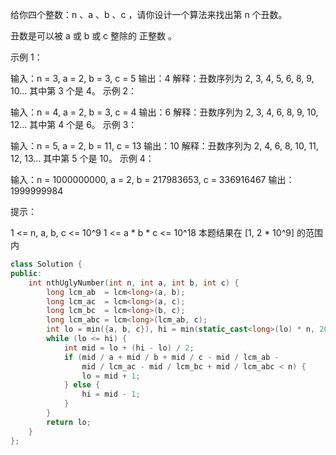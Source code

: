 给你四个整数：n 、a 、b 、c ，请你设计一个算法来找出第 n 个丑数。

丑数是可以被 a 或 b 或 c 整除的 正整数 。

 

示例 1：

输入：n = 3, a = 2, b = 3, c = 5
输出：4
解释：丑数序列为 2, 3, 4, 5, 6, 8, 9, 10... 其中第 3 个是 4。
示例 2：

输入：n = 4, a = 2, b = 3, c = 4
输出：6
解释：丑数序列为 2, 3, 4, 6, 8, 9, 10, 12... 其中第 4 个是 6。
示例 3：

输入：n = 5, a = 2, b = 11, c = 13
输出：10
解释：丑数序列为 2, 4, 6, 8, 10, 11, 12, 13... 其中第 5 个是 10。
示例 4：

输入：n = 1000000000, a = 2, b = 217983653, c = 336916467
输出：1999999984


提示：

1 <= n, a, b, c <= 10^9
1 <= a * b * c <= 10^18
本题结果在 [1, 2 * 10^9] 的范围内

```c++
class Solution {
public:
    int nthUglyNumber(int n, int a, int b, int c) {
        long lcm_ab  = lcm<long>(a, b);
        long lcm_ac  = lcm<long>(a, c);
        long lcm_bc  = lcm<long>(b, c);
        long lcm_abc = lcm<long>(lcm_ab, c);
        int lo = min({a, b, c}), hi = min(static_cast<long>(lo) * n, 2000000000l);
        while (lo <= hi) {
            int mid = lo + (hi - lo) / 2;
            if (mid / a + mid / b + mid / c - mid / lcm_ab -
                mid / lcm_ac - mid / lcm_bc + mid / lcm_abc < n) {
                lo = mid + 1;
            } else {
                hi = mid - 1;
            }
        }
        return lo;
    }
};
```

